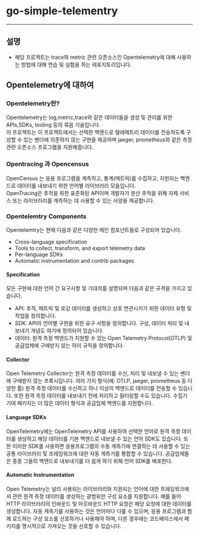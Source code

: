 # go-simple-telementry

---
## 설명
- 해당 프로젝트는 trace와 metric 관련 오픈소스인  Opentelemetry에 대해 사용하는 방법에 대해 연습 및 실험을 하는 레포지토리입니다.
## Opentelemetry에 대하여
### Opentelemetry란?
Opentelemetry는 log,metric,trace와 같은 데이터들을 생성 및 관리를 위한 APIs,SDKs, tooling 등의 묶음 기술입니다.<br/>
이 프로젝트는 이 프로젝트에서는 선택한 백엔드로 텔레메트리 데이터를 전송하도록 구성할 수 있는 벤더에 의존하지 않는 구현을 제공하며 jaeger, prometheus와 같은 측정 관련 오픈소스 프로그램을 지원해줍니다.
### Opentracing 과 Opencensus
OpenCensus 는 응용 프로그램을 계측하고, 통계(메트릭)를 수집하고, 지원되는 백엔드로 데이터를 내보내기 위한 언어별 라이브러리 모음입니다.<br/> 
OpenTracing은 추적을 위한 표준화된 API이며 개발자가 분산 추적을 위해 자체 서비스 또는 라이브러리를 계측하는 데 사용할 수 있는 사양을 제공합니다.<br/>
### Opentelemtry Components
Opentelemtry는 현재 다음과 같은 다양한 메인 컴포넌트들로 구성되어 있습니다.
- Cross-language specification
- Tools to collect, transform, and export telemetry data
- Per-language SDKs
- Automatic instrumentation and contrib packages
#### Specification
모든 구현에 대한 언어 간 요구사항 및 기대치를 설명되며 다음과 같은 규격을 가지고 있습니다.
- API: 추적, 메트릭 및 로깅 데이터를 생성하고 상호 연관시키기 위한 데이터 유형 및 작업을 정의합니다.
- SDK: API의 언어별 구현을 위한 요구 사항을 정의합니다. 구성, 데이터 처리 및 내보내기 개념도 여기에 정의되어 있습니다.
- 데이터: 원격 측정 백엔드가 지원할 수 있는 Open Telemetry Protocol(OTLP) 및 공급업체에 구애받지 않는 의미 규칙을 정의합니다.
#### Collector
Open Telemetry Collector는 원격 측정 데이터를 수신, 처리 및 내보낼 수 있는 벤더에 구애받지 않는 프록시입니다. 여러 가지 형식(예: OTLP, jaeger, prometheus 등 다양한 툴) 원격 측정 데이터를 수신하고 하나 이상의 백엔드로 데이터를 전송할 수 있습니다. 또한 원격 측정 데이터를 내보내기 전에 처리하고 필터링할 수도 있습니다. 수집기 기여 패키지는 더 많은 데이터 형식과 공급업체 백엔드를 지원합니다.
#### Language SDKs
OpenTelemetry에는 OpenTelemetry API를 사용하여 선택한 언어로 원격 측정 데이터를 생성하고 해당 데이터를 기본 백엔드로 내보낼 수 있는 언어 SDK도 있습니다. 또한 이러한 SDK를 사용하면 응용프로그램의 수동 계측기에 연결하는 데 사용할 수 있는 공통 라이브러리 및 프레임워크에 대한 자동 계측기를 통합할 수 있습니다. 공급업체들은 종종 그들의 백엔드로 내보내기를 더 쉽게 하기 위해 언어 SDK를 배포한다.
#### Automatic Instrumentation 
Open Telemetry는 널리 사용되는 라이브러리와 지원되는 언어에 대한 프레임워크에서 관련 원격 측정 데이터를 생성하는 광범위한 구성 요소를 지원합니다. 예를 들어 HTTP 라이브러리의 인바운드 및 아웃바운드 HTTP 요청은 해당 요청에 대한 데이터를 생성합니다. 자동 계측기를 사용하는 것은 언어마다 다를 수 있으며, 응용 프로그램과 함께 로드하는 구성 요소를 선호하거나 사용해야 하며, 다른 경우에는 코드베이스에서 패키지를 명시적으로 가져오는 것을 선호할 수 있습니다.

